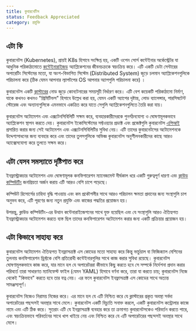 ```yaml
---
title: কুবারনেটিস
status: Feedback Appreciated
category: প্রযুক্তি
---
```


## এটা কি

কুবারনেটস (Kubernetes), প্রায়ই K8s হিসাবে সংক্ষিপ্ত হয়, একটি ওপেন সোর্স কন্টেইনার অর্কেস্ট্রেটর যা আধুনিক পরিকাঠামোতে [কন্টেইনারাইজড](/container/) অ্যাপ্লিকেশনের জীবনচক্রকে স্বয়ংক্রিয় করে। এটি একটি ডেটা সেন্টারের অপারেটিং সিস্টেমের মতো, যা অংশ-বিভাগিত সিস্টেম (Distributed System) জুড়ে চলমান অ্যাপ্লিকেশনগুলিকে পরিচালনা করে (ঠিক যেমন আপনার ল্যাপটপের OS আপনার অ্যাপগুলি পরিচালনা করে) ‍।

কুবারনেটস একটি [ক্লাস্টারের](/cluster/) নোড জুড়ে কোনটেনারের সময়সূচী নির্ধারণ করে। এটি বেশ কয়েকটি পরিকাঠামো নির্মাণ, যাকে কখনও কখনও "প্রিমিটিভস" হিসাবে উল্লেখ করা হয়, যেমন একটি অ্যাপের দৃষ্টান্ত, লোড ব্যালেন্সার, পারসিষটেন্ট স্টোরেজ এবং অন্যান্যগুলিকে এমনভাবে একত্রিত করে যাতে সেগুলি অ্যাপ্লিকেশনগুলিতে তৈরি করা যায়।

কুবারনেটস অটোমেশন এবং এক্সটেনসিবিলিটি সক্ষম করে, ব্যবহারকারীদেরকে পুনর্গঠনযোগ্য ও ঘোষণামূলকভাবে অ্যাপ্লিকেশন স্থাপন করতে দেয়। কুবারনেটস ইকোসিস্টেমের সফ্টওয়্যার প্রডাক্ট এবং প্রজেক্টগুলি কুবারনেটস [এপিআই](/application-programming-interface/) প্রসারিত করার জন্য সেই অটোমেশন এবং এক্সটেনসিবিলিটির সুবিধা নেয়। এটি তাদের কুবারনেটসের অটোমেশনকে উদ্দেশ্যসাধনের জন্য ব্যবহার করে এবং তাদের তুলসগুলিকে অভিজ্ঞ কুবারনেটস অনুশীলনকারীদের কাছে আরও অ্যাক্সেসযোগ্য করে তুলতে সক্ষম করে।

## এটা যেসব সমস্যাতে দৃষ্টিপাত করে

ইনফ্রাস্ট্রাকচার অটোমেশন এবং ঘোষণামূলক কনফিগারেশন ম্যানেজমেন্ট দীর্ঘকাল ধরে একটি গুরুত্বপূর্ণ ধারণা এবং [ক্লাউড কম্পিউটিং](/cloud-computing/) জনপ্রিয়তা অর্জন করায় এটি আরও বেশি চাপে পড়েছে।

কম্পিউট রিসোর্সের চাহিদা বৃদ্ধি পাওয়ায় এবং কম প্রকৌশলীর সাথে আরও পরিচালন ক্ষমতা প্রদানের জন্য সংস্থাগুলি চাপ অনুভব করে, এটি পূরণের জন্য নতুন প্রযুক্তি এবং কাজের পদ্ধতির প্রয়োজন হয়।

উপরন্তু, ক্লাউড কম্পিউটিং-এর উত্থান কন্টেনারাইজেশনের সাথে যুক্ত হয়েছিল এবং যে সংস্থাগুলি আরও ঐতিহ্যগত ইনফ্রাস্ট্রাকচার অটোমেশন করতে ব্যস্ত ছিল তাদের কনফিগারেশন অটোমেশন করার জন্য একটি প্রক্রিয়ার প্রয়োজন হয়।

## এটা কিভাবে সাহায্য করে

কুবারনেটস অটোমেশন ঐতিহ্যগত ইনফ্রাসত্রাক্ট এস কোডের মতো সাহায্য করে কিন্তু ভার্চুয়াল বা ফিজিক্যাল মেশিনের তুলনায় কনফিগারেশন ড্রিফ্টকে বেশি প্রতিরোধী কন্টেইনারগুলির সাথে কাজ করার সুবিধা রয়েছে।
কুবারনেটস ঘোষণামূলকভাবে কাজ করে, যার মানে হল যে অপারেটররা কীভাবে কিছু করতে হবে সে সম্পর্কে নির্দেশনা প্রদান করার পরিবর্তে তারা সাধারণত ম্যানিফেস্ট ফাইল (যেমন YAML) হিসাবে বর্ণনা করে, তারা যা করতে চায়; কুবারনেটস নিজে থেকেই "কিভাবে" করতে হবে তার যত্ন নেয়। এর ফলে কুবারনেটস ইনফ্রাসত্রাক্ট এস কোডের সাথে অত্যন্ত সামঞ্জস্যপূর্ণ।

কুবারনেটস নিজেও নিরাময়  নিজের করে। এর মানে হল যে এটি নিশ্চিত করে যে ক্লাস্টারের প্রকৃত অবস্থা সর্বদা অপারেটরের পছন্দসই অবস্থার সাথে মেলে। কুবারনেটস একটি বিচ্যুতি সনাক্ত করলে, একটি কুবারনেটস কন্ট্রোলার কাজে নামে এবং এটি ঠিক করে। সুতরাং এটি যে ইনফ্রাসত্রাক্ট ব্যবহার করে তা ক্রমাগত কুবারনেটসকেও পরিবর্তন করতে পারে, এবং স্বয়ংক্রিয়ভাবে পরিবর্তনের সাথে খাপ খাইয়ে নেয় এবং নিশ্চিত করে যে এটি অপারেটরের পছন্দসই অবস্থার সাথে মেলে।
